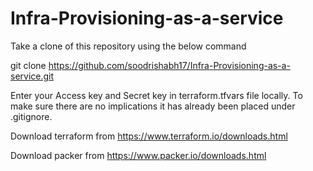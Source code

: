# Infra-Provisioning-as-a-service

Take a clone of this repository using the below command

git clone https://github.com/soodrishabh17/Infra-Provisioning-as-a-service.git

Enter your Access key and Secret key in terraform.tfvars file locally. To make sure there are no implications it has already been placed under .gitignore.

Download terraform from https://www.terraform.io/downloads.html

Download packer from https://www.packer.io/downloads.html
